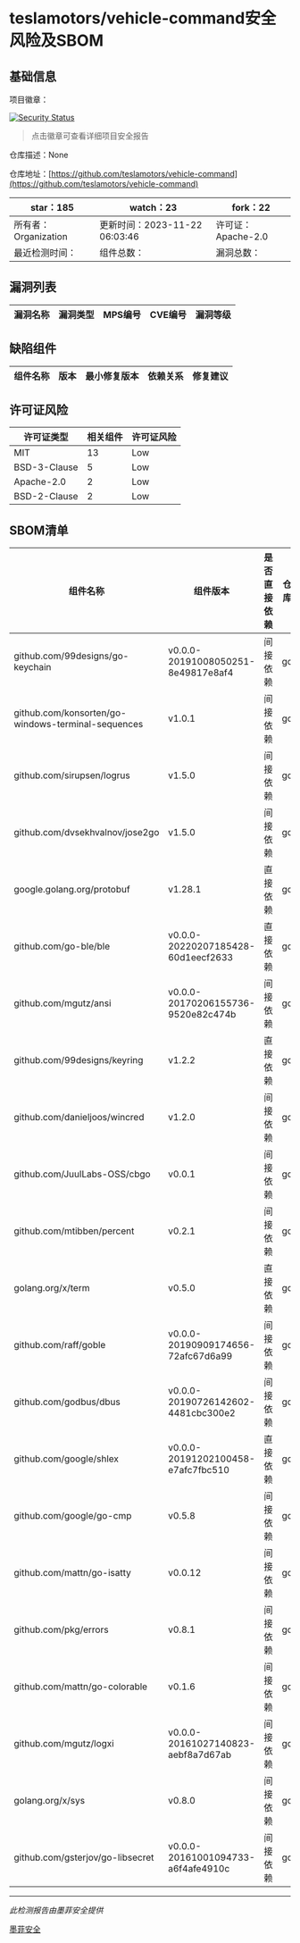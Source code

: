 # teslamotors/vehicle-command安全风险及SBOM

## 基础信息

项目徽章：

[![Security Status](https://www.murphysec.com/platform3/v31/badge/1728479287189135360.svg)](https://www.murphysec.com/console/report/1728479286882951168/1728479287189135360)

> 点击徽章可查看详细项目安全报告

仓库描述：None

仓库地址：[https://github.com/teslamotors/vehicle-command](https://github.com/teslamotors/vehicle-command)

| star：185 | watch：23 | fork：22 |
| ----------- | -------------- | ------------ |
| 所有者：Organization | 更新时间：2023-11-22 06:03:46 | 许可证：Apache-2.0 |
| 最近检测时间： | 组件总数： | 漏洞总数： |




## 漏洞列表

| 漏洞名称 | 漏洞类型 | MPS编号 | CVE编号 | 漏洞等级 |
| ------- | ------ | ------- | ------ | ----- |





## 缺陷组件

| 组件名称 | 版本 | 最小修复版本 | 依赖关系 | 修复建议 |
| -------- | ---- | ------------ | -------- | -------- |





## 许可证风险

| 许可证类型 | 相关组件 | 许可证风险 |
| ---------- | -------- | ---------- |
|MIT|13|Low|
|BSD-3-Clause|5|Low|
|Apache-2.0|2|Low|
|BSD-2-Clause|2|Low|




## SBOM清单

| 组件名称 | 组件版本 | 是否直接依赖 | 仓库 |
| -------- | -------- | ------------ | ---- |
|github.com/99designs/go-keychain|v0.0.0-20191008050251-8e49817e8af4|间接依赖|go|
|github.com/konsorten/go-windows-terminal-sequences|v1.0.1|间接依赖|go|
|github.com/sirupsen/logrus|v1.5.0|间接依赖|go|
|github.com/dvsekhvalnov/jose2go|v1.5.0|间接依赖|go|
|google.golang.org/protobuf|v1.28.1|直接依赖|go|
|github.com/go-ble/ble|v0.0.0-20220207185428-60d1eecf2633|直接依赖|go|
|github.com/mgutz/ansi|v0.0.0-20170206155736-9520e82c474b|间接依赖|go|
|github.com/99designs/keyring|v1.2.2|直接依赖|go|
|github.com/danieljoos/wincred|v1.2.0|间接依赖|go|
|github.com/JuulLabs-OSS/cbgo|v0.0.1|间接依赖|go|
|github.com/mtibben/percent|v0.2.1|间接依赖|go|
|golang.org/x/term|v0.5.0|直接依赖|go|
|github.com/raff/goble|v0.0.0-20190909174656-72afc67d6a99|间接依赖|go|
|github.com/godbus/dbus|v0.0.0-20190726142602-4481cbc300e2|间接依赖|go|
|github.com/google/shlex|v0.0.0-20191202100458-e7afc7fbc510|直接依赖|go|
|github.com/google/go-cmp|v0.5.8|间接依赖|go|
|github.com/mattn/go-isatty|v0.0.12|间接依赖|go|
|github.com/pkg/errors|v0.8.1|间接依赖|go|
|github.com/mattn/go-colorable|v0.1.6|间接依赖|go|
|github.com/mgutz/logxi|v0.0.0-20161027140823-aebf8a7d67ab|间接依赖|go|
|golang.org/x/sys|v0.8.0|间接依赖|go|
|github.com/gsterjov/go-libsecret|v0.0.0-20161001094733-a6f4afe4910c|间接依赖|go|


------

*此检测报告由墨菲安全提供*

[墨菲安全](www.murphysec.com)